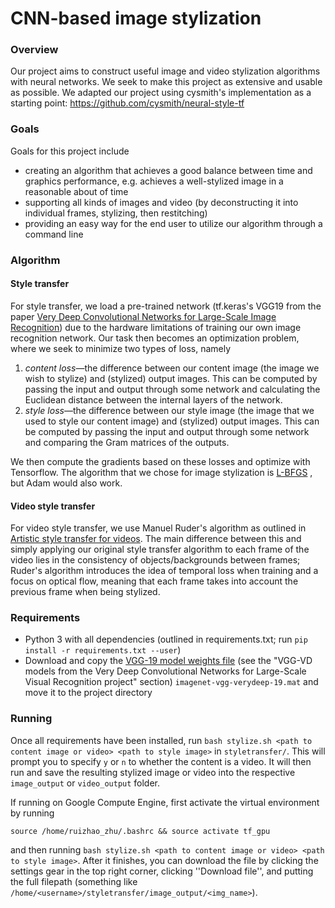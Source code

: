 # CNN-based image stylization
### Overview
Our project aims to construct useful image and video stylization algorithms with neural networks. We seek to make this project as extensive and usable as possible. We adapted our project using cysmith's implementation as a starting point: https://github.com/cysmith/neural-style-tf

### Goals
Goals for this project include 
* creating an algorithm that achieves a good balance between time and graphics performance, e.g. achieves a well-stylized image in a reasonable about of time
* supporting all kinds of images and video (by deconstructing it into individual frames, stylizing, then restitching)
* providing an easy way for the end user to utilize our algorithm through a command line 

### Algorithm
#### Style transfer
For style transfer, we load a pre-trained network (tf.keras's VGG19 from the paper [Very Deep Convolutional Networks for Large-Scale Image Recognition](https://arxiv.org/abs/1409.1556)) due to the hardware limitations of training our own image recognition network. Our task then becomes an optimization problem, where we seek to minimize two types of loss, namely
1. _content loss_—the difference between our content image (the image we wish to stylize) and (stylized) output images. This can be computed by passing the input and output through some network and calculating the Euclidean distance between the internal layers of the  network.
2. _style loss_—the difference between our style image (the image that we used to style our content image) and (stylized) output images. This can be computed by passing the input and output through some network and comparing the Gram matrices of the outputs.

We then compute the gradients based on these losses and optimize with Tensorflow. The algorithm that we chose for image stylization is [L-BFGS](https://en.wikipedia.org/wiki/Limited-memory_BFGS) , but Adam would also work.

#### Video style transfer
For video style transfer, we use Manuel Ruder's algorithm as outlined in [Artistic style transfer for videos](https://arxiv.org/abs/1604.08610). The main difference between this and simply applying our original style transfer algorithm to each frame of the video lies in the consistency of objects/backgrounds between frames; Ruder's algorithm introduces the idea of temporal loss when training and a focus on optical flow, meaning that each frame takes into account the previous frame when being stylized.

### Requirements
* Python 3 with all dependencies (outlined in requirements.txt; run `pip install -r requirements.txt --user`)
* Download and copy the [VGG-19 model weights file](http://www.vlfeat.org/matconvnet/pretrained/) (see the "VGG-VD models from the Very Deep Convolutional Networks for Large-Scale Visual Recognition project" section) `imagenet-vgg-verydeep-19.mat` and move it to the project directory

### Running
Once all requirements have been installed, run `bash stylize.sh <path to content image or video> <path to style image>` in `styletransfer/`. This will prompt you to specify `y` or `n` to whether the content is a video. It will then run and save the resulting stylized image or video into the respective `image_output` or `video_output` folder.

If running on Google Compute Engine, first activate the virtual environment by running

`source /home/ruizhao_zhu/.bashrc && source activate tf_gpu`

and then running `bash stylize.sh <path to content image or video> <path to style image>`. After it finishes, you can download the file by clicking the settings gear in the top right corner, clicking ''Download file'', and putting the full filepath (something like `/home/<username>/styletransfer/image_output/<img_name>`).
